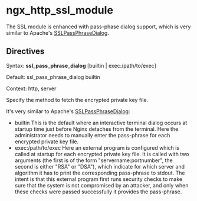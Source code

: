 # ngx_http_ssl_module

The SSL module is enhanced with pass-phase dialog support, which is very similar to Apache's [SSLPassPhraseDialog](http://httpd.apache.org/docs/2.0/mod/mod_ssl.html#sslpassphrasedialog).

## Directives

Syntax: **ssl_pass_phrase_dialog** [builtin | exec:/path/to/exec]

Default: ssl_pass_phrase_dialog builtin

Context: http, server


Specify the method to fetch the encrypted private key file.

It's very similar to Apache's [SSLPassPhraseDialog](http://httpd.apache.org/docs/2.0/mod/mod_ssl.html#sslpassphrasedialog):

*   builtin
This is the default where an interactive terminal dialog occurs at startup time just before Nginx detaches from the terminal. Here the administrator needs to manually enter the pass-phrase for each encrypted private key file.
*   exec:/path/to/exec
Here an external program is configured which is called at startup for each encrypted private key file.
It is called with two arguments (the first is of the form "servername:portnumber", the second is either "RSA" or "DSA"), which indicate for which server and algorithm it has to print the corresponding pass-phrase to stdout. The intent is that this external program first runs security checks to make sure that the system is not compromised by an attacker, and only when these checks were passed successfully it provides the pass-phrase.
